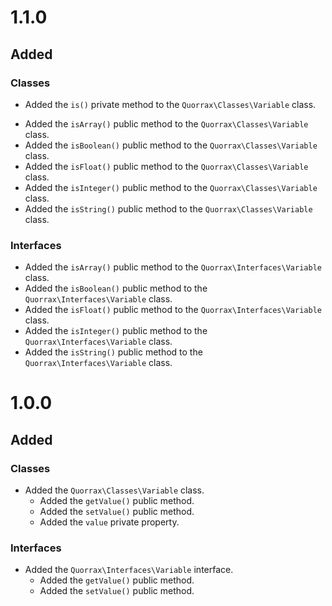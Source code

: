 # 1.1.0 #

## Added ##

### Classes ###

* Added the `is()` private method to the `Quorrax\Classes\Variable` class.
+ Added the `isArray()` public method to the `Quorrax\Classes\Variable` class.
+ Added the `isBoolean()` public method to the `Quorrax\Classes\Variable` class.
+ Added the `isFloat()` public method to the `Quorrax\Classes\Variable` class.
+ Added the `isInteger()` public method to the `Quorrax\Classes\Variable` class.
+ Added the `isString()` public method to the `Quorrax\Classes\Variable` class.

### Interfaces ###

+ Added the `isArray()` public method to the `Quorrax\Interfaces\Variable` class.
+ Added the `isBoolean()` public method to the `Quorrax\Interfaces\Variable` class.
+ Added the `isFloat()` public method to the `Quorrax\Interfaces\Variable` class.
+ Added the `isInteger()` public method to the `Quorrax\Interfaces\Variable` class.
+ Added the `isString()` public method to the `Quorrax\Interfaces\Variable` class.

# 1.0.0 #

## Added ##

### Classes ###

+ Added the `Quorrax\Classes\Variable` class.
    + Added the `getValue()` public method.
    + Added the `setValue()` public method.
    + Added the `value` private property.

### Interfaces ###

+ Added the `Quorrax\Interfaces\Variable` interface.
    + Added the `getValue()` public method.
    + Added the `setValue()` public method.
